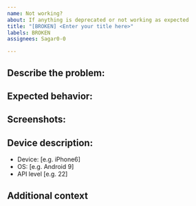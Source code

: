 ```yaml
---
name: Not working?
about: If anything is deprecated or not working as expected
title: "[BROKEN] <Enter your title here>"
labels: BROKEN
assignees: Sagar0-0

---
```


## Describe the problem: <!--A clear and concise description of what the issue is.-->



## Expected behavior: <!--A clear and concise description of what you expected to happen.-->



## Screenshots: <!--If applicable, add screenshots to help explain your problem.-->



## Device description: <!--(please complete the following information)-->
 - Device: [e.g. iPhone6]
 - OS: [e.g. Android 9]
 - API level [e.g. 22]

## Additional context <!--Add any other context about the problem here.-->




